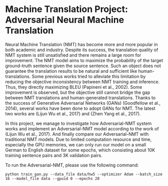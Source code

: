 <span class="text-muted">Machine Translation Project:</span> Adversarial Neural Machine Translation
=============================================================

Neural Machine Translation (NMT) has become more and more popular in both academic and industry. Despite its success, the translation quality of NMT system is still unsatisfied and there remains a large room for improvement. The NMT model aims to maximize the probability of the target ground-truth sentence given the source sentence. Such an object does not guarantee the translation results to be natural and sufficient like human-translations. Some previous works tried to alleviate this limitation by reducing the objective inconsistency between NMT training and inference. Thus, they directly maximizing BLEU (Papineni et al., 2002). Some improvement is observed, but the objective still cannot bridge the gap between NMT translations and human-generated translations. Thanks to the success of Generative Adversarial Networks (GANs) (Goodfellow et al., 2014), several works have been done to adopt GANs for NMT. The latest two works are (Lijun Wu et al., 2017) and (Zhen Yang et al., 2017).

In this project, we manage to investigate how Adversarial-NMT system works and implement an Adversarial-NMT model according to the work of (Lijun Wu et al., 2017). And finally compare our Adversarial-NMT with traditional NMT models. Due to limited computation resource and time, especially the GPU memories, we can only run our model on a small German to English dataset for some epochs, which consisting about 10K training sentence pairs and 3K validation pairs. 

To run the Adversarial-NMT, please use the following command:
```
python train_gan.py --data_file data/hw5 --optimizer Adam --batch_size 16 --model_file data --gpuid 0 --epochs 20
```